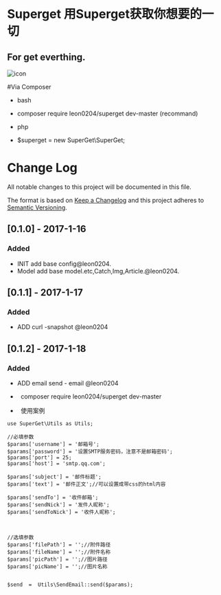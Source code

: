 # Superget 用Superget获取你想要的一切

## For get everthing.

![icon](https://cdn0.iconfinder.com/data/icons/black-icon-social-media/256/099280-blinklist-logo.png)

#Via Composer

- bash
- composer require leon0204/superget dev-master (recommand)

- php
- $superget = new SuperGet\SuperGet;



# Change Log
All notable changes to this project will be documented in this file.

The format is based on [Keep a Changelog](http://keepachangelog.com/) 
and this project adheres to [Semantic Versioning](http://semver.org/).

## [0.1.0] - 2017-1-16
### Added
- INIT add base config@leon0204.
- Model add base model.etc,Catch,Img,Article.@leon0204.

## [0.1.1] - 2017-1-17
### Added
- ADD curl -snapshot @leon0204

## [0.1.2] - 2017-1-18
### Added
- ADD email send - email @leon0204

-   composer require leon0204/superget dev-master 
-   使用案例

```      
use SuperGet\Utils as Utils;

//必填参数
$params['username'] = '邮箱号';
$params['password'] = '设置SMTP服务密码，注意不是邮箱密码';
$params['port'] = 25; 
$params['host'] = 'smtp.qq.com';

$params['subject'] = '邮件标题';
$params['text'] = '邮件正文';//可以设置成带css的html内容

$params['sendTo'] = '收件邮箱';
$params['sendNick'] = '发件人昵称';
$params['sendToNick'] = '收件人昵称';



//选填参数
$params['filePath'] = '';//附件路径
$params['fileName'] = '';//附件名称
$params['picPath'] = '';//图片路径
$params['picName'] = '';//图片名称


$send  =  Utils\SendEmail::send($params);
```
